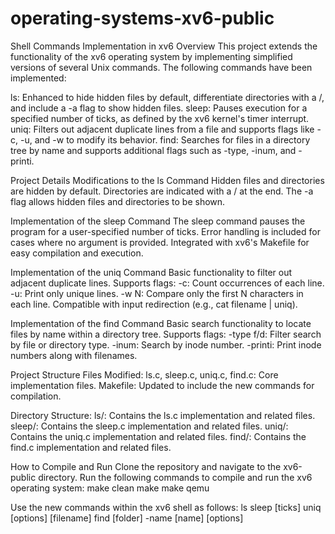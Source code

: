 # operating-systems-xv6-public

Shell Commands Implementation in xv6
Overview
This project extends the functionality of the xv6 operating system by implementing simplified versions of several Unix commands. The following commands have been implemented:

ls: Enhanced to hide hidden files by default, differentiate directories with a /, and include a -a flag to show hidden files.
sleep: Pauses execution for a specified number of ticks, as defined by the xv6 kernel's timer interrupt.
uniq: Filters out adjacent duplicate lines from a file and supports flags like -c, -u, and -w to modify its behavior.
find: Searches for files in a directory tree by name and supports additional flags such as -type, -inum, and -printi.

Project Details
Modifications to the ls Command
Hidden files and directories are hidden by default.
Directories are indicated with a / at the end.
The -a flag allows hidden files and directories to be shown.

Implementation of the sleep Command
The sleep command pauses the program for a user-specified number of ticks.
Error handling is included for cases where no argument is provided.
Integrated with xv6's Makefile for easy compilation and execution.

Implementation of the uniq Command
Basic functionality to filter out adjacent duplicate lines.
Supports flags:
-c: Count occurrences of each line.
-u: Print only unique lines.
-w N: Compare only the first N characters in each line.
Compatible with input redirection (e.g., cat filename | uniq).

Implementation of the find Command
Basic search functionality to locate files by name within a directory tree.
Supports flags:
-type f/d: Filter search by file or directory type.
-inum: Search by inode number.
-printi: Print inode numbers along with filenames.

Project Structure
Files Modified:
ls.c, sleep.c, uniq.c, find.c: Core implementation files.
Makefile: Updated to include the new commands for compilation.

Directory Structure:
ls/: Contains the ls.c implementation and related files.
sleep/: Contains the sleep.c implementation and related files.
uniq/: Contains the uniq.c implementation and related files.
find/: Contains the find.c implementation and related files.

How to Compile and Run
Clone the repository and navigate to the xv6-public directory.
Run the following commands to compile and run the xv6 operating system:
make clean
make
make qemu

Use the new commands within the xv6 shell as follows:
ls
sleep [ticks]
uniq [options] [filename]
find [folder] -name [name] [options]
